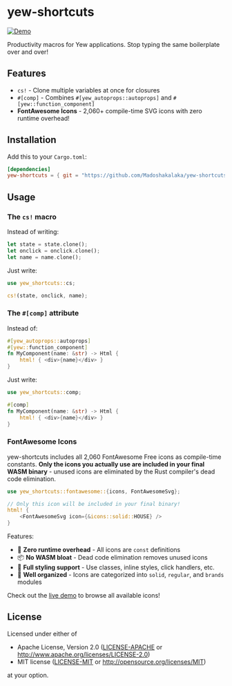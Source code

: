 # yew-shortcuts

[![Demo](https://img.shields.io/badge/demo-live-brightgreen)](https://madoshakalaka.github.io/yew-shortcuts/)

Productivity macros for Yew applications. Stop typing the same boilerplate over and over!

## Features

- `cs!` - Clone multiple variables at once for closures
- `#[comp]` - Combines `#[yew_autoprops::autoprops]` and `#[yew::function_component]`
- **FontAwesome Icons** - 2,060+ compile-time SVG icons with zero runtime overhead!

## Installation

Add this to your `Cargo.toml`:

```toml
[dependencies]
yew-shortcuts = { git = "https://github.com/Madoshakalaka/yew-shortcuts" }
```

## Usage

### The `cs!` macro

Instead of writing:
```rust
let state = state.clone();
let onclick = onclick.clone();
let name = name.clone();
```

Just write:
```rust
use yew_shortcuts::cs;

cs!(state, onclick, name);
```

### The `#[comp]` attribute

Instead of:
```rust
#[yew_autoprops::autoprops]
#[yew::function_component]
fn MyComponent(name: &str) -> Html {
    html! { <div>{name}</div> }
}
```

Just write:
```rust
use yew_shortcuts::comp;

#[comp]
fn MyComponent(name: &str) -> Html {
    html! { <div>{name}</div> }
}
```

### FontAwesome Icons

yew-shortcuts includes all 2,060 FontAwesome Free icons as compile-time constants. **Only the icons you actually use are included in your final WASM binary** - unused icons are eliminated by the Rust compiler's dead code elimination.

```rust
use yew_shortcuts::fontawesome::{icons, FontAwesomeSvg};

// Only this icon will be included in your final binary!
html! {
    <FontAwesomeSvg icon={&icons::solid::HOUSE} />
}
```

Features:
- 🚀 **Zero runtime overhead** - All icons are `const` definitions
- 📦 **No WASM bloat** - Dead code elimination removes unused icons
- 🎨 **Full styling support** - Use classes, inline styles, click handlers, etc.
- 📁 **Well organized** - Icons are categorized into `solid`, `regular`, and `brands` modules

Check out the [live demo](https://madoshakalaka.github.io/yew-shortcuts/) to browse all available icons!

## License

Licensed under either of

 * Apache License, Version 2.0 ([LICENSE-APACHE](LICENSE-APACHE) or http://www.apache.org/licenses/LICENSE-2.0)
 * MIT license ([LICENSE-MIT](LICENSE-MIT) or http://opensource.org/licenses/MIT)


at your option.
